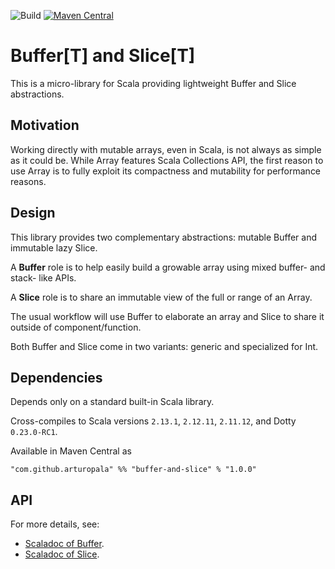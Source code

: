 ![Build](https://github.com/arturopala/buffer-and-slice/workflows/Build/badge.svg) [![Maven Central](https://maven-badges.herokuapp.com/maven-central/com.github.arturopala/buffer-and-slice_2.13/badge.svg)](https://maven-badges.herokuapp.com/maven-central/com.github.arturopala/buffer-and-slice_2.13)

Buffer\[T] and Slice\[T]
===

This is a micro-library for Scala providing lightweight Buffer and Slice abstractions.

Motivation
---

Working directly with mutable arrays, even in Scala, is not always as simple as it could be. 
While Array features Scala Collections API, the first reason to use Array is to fully exploit its compactness and mutability
for performance reasons. 

Design
---

This library provides two complementary abstractions: mutable Buffer and immutable lazy Slice.

A **Buffer** role is to help easily build a growable array using mixed buffer- and stack- like APIs.

A **Slice** role is to share an immutable view of the full or range of an Array.

The usual workflow will use Buffer to elaborate an array and Slice to share it outside of component/function.

Both Buffer and Slice come in two variants: generic and specialized for Int.

Dependencies
---

Depends only on a standard built-in Scala library.

Cross-compiles to Scala versions `2.13.1`, `2.12.11`, `2.11.12`, and Dotty `0.23.0-RC1`.

Available in Maven Central as 

    "com.github.arturopala" %% "buffer-and-slice" % "1.0.0"

API
---

For more details, see:
- [Scaladoc of Buffer](https://arturopala.github.io/buffer-and-slice/latest/api/com/github/arturopala/bufferandslice/Buffer.html).
- [Scaladoc of Slice](https://arturopala.github.io/buffer-and-slice/latest/api/com/github/arturopala/bufferandslice/Slice.html).
